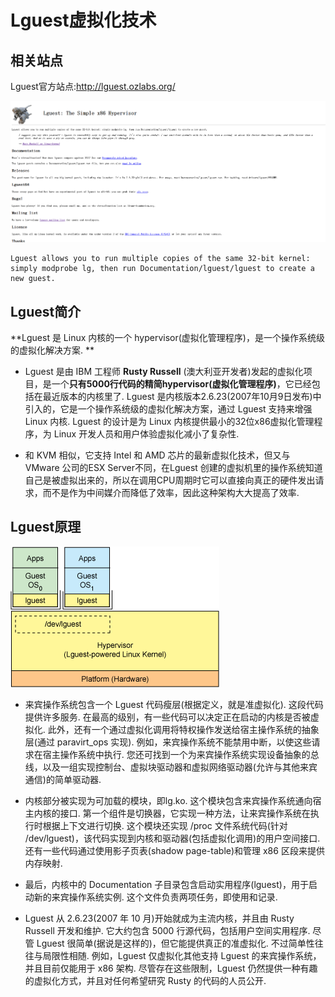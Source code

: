 # Lguest虚拟化技术

## 相关站点

Lguest官方站点:<http://lguest.ozlabs.org/>

![1532072329868.png](image/1532072329868.png)

```
Lguest allows you to run multiple copies of the same 32-bit kernel: simply modprobe lg, then run Documentation/lguest/lguest to create a new guest.
```

## Lguest简介

**Lguest 是 Linux 内核的一个 hypervisor(虚拟化管理程序)，是一个操作系统级的虚拟化解决方案. **

* Lguest 是由 IBM 工程师 **Rusty Russell** (澳大利亚开发者)发起的虚拟化项目，是一个**只有5000行代码的精简hypervisor(虚拟化管理程序)**，它已经包括在最近版本的内核里了. Lguest 是内核版本2.6.23(2007年10月9日发布)中引入的，它是一个操作系统级的虚拟化解决方案，通过 Lguest 支持来增强 Linux 内核. Lguest 的设计是为 Linux 内核提供最小的32位x86虚拟化管理程序，为 Linux 开发人员和用户体验虚拟化减小了复杂性. 

* 和 KVM 相似，它支持 Intel 和 AMD 芯片的最新虚拟化技术，但又与 VMware 公司的ESX Server不同，在Lguest 创建的虚拟机里的操作系统知道自己是被虚拟出来的，所以在调用CPU周期时它可以直接向真正的硬件发出请求，而不是作为中间媒介而降低了效率，因此这种架构大大提高了效率. 


## Lguest原理

![1532072728537.png](image/1532072728537.png)

* 来宾操作系统包含一个 Lguest 代码瘦层(根据定义，就是准虚拟化). 这段代码提供许多服务. 在最高的级别，有一些代码可以决定正在启动的内核是否被虚拟化. 此外，还有一个通过虚拟化调用将特权操作发送给宿主操作系统的抽象层(通过 paravirt_ops 实现). 例如，来宾操作系统不能禁用中断，以使这些请求在宿主操作系统中执行. 您还可找到一个为来宾操作系统实现设备抽象的总线，以及一组实现控制台、虚拟块驱动器和虚拟网络驱动器(允许与其他来宾通信)的简单驱动器. 
* 内核部分被实现为可加载的模块，即lg.ko. 这个模块包含来宾操作系统通向宿主内核的接口. 第一个组件是切换器，它实现一种方法，让来宾操作系统在执行时根据上下文进行切换. 这个模块还实现 /proc 文件系统代码(针对 /dev/lguest)，该代码实现到内核和驱动器(包括虚拟化调用)的用户空间接口. 还有一些代码通过使用影子页表(shadow page-table)和管理 x86 区段来提供内存映射. 

* 最后，内核中的 Documentation 子目录包含启动实用程序(lguest)，用于启动新的来宾操作系统实例. 这个文件负责两项任务，即使用和记录. 

* Lguest 从 2.6.23(2007 年 10 月)开始就成为主流内核，并且由 Rusty Russell 开发和维护. 它大约包含 5000 行源代码，包括用户空间实用程序. 尽管 Lguest 很简单(据说是这样的)，但它能提供真正的准虚拟化. 不过简单性往往与局限性相随. 例如，Lguest 仅虚拟化其他支持 Lguest 的来宾操作系统，并且目前仅能用于 x86 架构. 尽管存在这些限制，Lguest 仍然提供一种有趣的虚拟化方式，并且对任何希望研究 Rusty 的代码的人员公开. 
